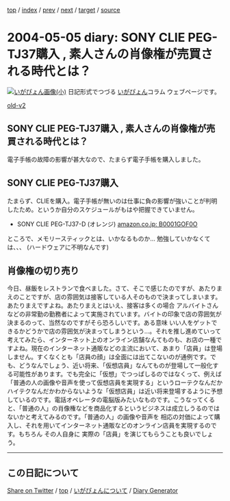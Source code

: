 [top](../index.html) 
 / [index](index.html) 
 / [prev](https://igapyon.github.io/diary/2004/ig040504.html) 
 / [next](https://igapyon.github.io/diary/2004/ig040506.html) 
 / [target](https://igapyon.github.io/diary/2004/ig040505.html) 
 / [source](https://github.com/igapyon/diary/blob/gh-pages/2004/ig040505.html.src.md) 

2004-05-05 diary: SONY CLIE PEG-TJ37購入 , 素人さんの肖像権が売買される時代とは？
=====================================================================================================
[![いがぴょん画像(小)](https://igapyon.github.io/diary/images/iga200306s.jpg "いがぴょん")](https://igapyon.github.io/diary/memo/memoigapyon.html) 日記形式でつづる [いがぴょん](https://igapyon.github.io/diary/memo/memoigapyon.html)コラム ウェブページです。

[old-v2](ig040505-orig.html)

## SONY CLIE PEG-TJ37購入 , 素人さんの肖像権が売買される時代とは？

電子手帳の故障の影響が甚大なので、たまらず電子手帳を購入しました。


## SONY CLIE PEG-TJ37購入

たまらず、CLIEを購入。電子手帳が無いのは仕事に負の影響が強いことが判明したため。というか自分のスケジュールがもはや把握できていません。

* SONY CLIE PEG-TJ37-D (オレンジ)
  [amazon.co.jp: B0001GOF0O](http://www.amazon.co.jp/exec/obidos/ASIN/B0001GOF0O/igapyondiary-22)

ところで、メモリースティックとは、いかなるものか… 勉強していかなくては、、、
(ハードウェアに不明なんです)

## 肖像権の切り売り

今日、昼飯をレストランで食べました。さて、そこで感じたのですが、あたりまえのことですが、店の雰囲気は接客している人そのもので決まってしまいます。あたりまえですよね。あたりまえとはいえ、接客は多くの場合 アルバイトさんなどの非常勤の勤務者によって実施されています。バイトの印象で店の雰囲気が決まるのって、当然なのですがそら恐ろしいです。ある意味 いい人をゲットできるかどうかで店の雰囲気が決まってしまうという…。それを推し進めていって考えてみたら、インターネット上のオンライン店舗なんてものも、お店の一種ですよね。現在のインターネット通販などの主流において、あまり「店員」は登場しません。すくなくとも「店員の顔」は全面には出てこないのが通例です。でも、どうなんでしょう、近い将来、「仮想店員」なんてものが登場して一般化する可能性があります。でも完全に「仮想」でつっぱしるのではなくって、例えば「普通の人の画像や音声を使って仮想店員を実現する」というローテクなんだかハイテクなんだかわからないような「仮想店員」は近い将来登場するように予想しているのです。電話オペレータの電脳版みたいなものです。こうなってくると、「普通の人」の肖像権などを商品化するというビジネスは成立しうるのではないかと考えてみるのです。「普通の人」の画像や音声を 相応の対価によって購入し、それを用いてインターネット通販などのオンライン店員を実現するのです。もちろん その人自身に 実際の「店員」を演じてもらうことも良いでしょう。

----------------------------------------------------------------------------------------------------

## この日記について

[Share on Twitter](https://twitter.com/intent/tweet?hashtags=igapyon%2Cdiary%2C%E3%81%84%E3%81%8C%E3%81%B4%E3%82%87%E3%82%93&text=SONY+CLIE+PEG-TJ37%E8%B3%BC%E5%85%A5+%2C+%E7%B4%A0%E4%BA%BA%E3%81%95%E3%82%93%E3%81%AE%E8%82%96%E5%83%8F%E6%A8%A9%E3%81%8C%E5%A3%B2%E8%B2%B7%E3%81%95%E3%82%8C%E3%82%8B%E6%99%82%E4%BB%A3%E3%81%A8%E3%81%AF%EF%BC%9F&url=https%3A%2F%2Figapyon.github.io%2Fdiary%2F2004%2Fig040505.html) / [top](../index.html) / [いがぴょんについて](https://igapyon.github.io/diary/memo/memoigapyon.html) / [Diary Generator](https://github.com/igapyon/igapyonv3)
